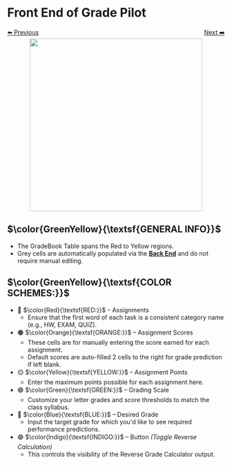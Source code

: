 # Front End of Grade Pilot

<div style="width: 100%; display: flex; justify-content: space-between;">
  <a href="https://github.com/youruser/yourrepo/page1">⬅️ Previous</a>
  <a href="https://github.com/youruser/yourrepo/page3">Next ➡️</a>
</div>


<div align="center">
<img src= https://github.com/Kyros0718/Excel_Projects/blob/main/Grade_Pilot/images/FrontEndColorSchemes.png width=400>
</div>

## $\color{GreenYellow}{\textsf{GENERAL INFO}}$
- The GradeBook Table spans the Red to Yellow regions.
- Grey cells are automatically populated via the **[Back End](https://github.com/Kyros0718/Excel_Projects/blob/main/Grade_Pilot/panel_backend.md)** and do not require manual editing.
  
## $\color{GreenYellow}{\textsf{COLOR SCHEMES:}}$
- 🔴 $\color{Red}{\textsf{RED:}}$ – Assignments
  - Ensure that the first word of each task is a consistent category name (e.g., HW, EXAM, QUIZ).
- 🟠 $\color{Orange}{\textsf{ORANGE:}}$ – Assignment Scores
  - These cells are for manually entering the score earned for each assignment.
  - Default scores are auto-filled 2 cells to the right for grade prediction if left blank.
- 🟡 $\color{Yellow}{\textsf{YELLOW:}}$ – Assignment Points
  - Enter the maximum points possible for each assignment here.
- 🟢 $\color{Green}{\textsf{GREEN:}}$ – Grading Scale
  - Customize your letter grades and score thresholds to match the class syllabus.
- 🔵 $\color{Blue}{\textsf{BLUE:}}$ – Desired Grade
  - Input the target grade for which you'd like to see required performance predictions.
- 🟣 $\color{Indigo}{\textsf{INDIGO:}}$ – Button _(Toggle Reverse Calculation)_
  - This controls the visibility of the Reverse Grade Calculator output.




